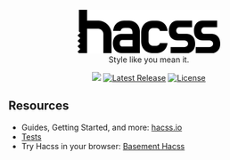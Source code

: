 <p align="center">
  <a href="https://hacss.io" target="_blank"><img width="256" src="https://raw.githubusercontent.com/hacss/assets/master/logos/hacss-black.svg"></a><br>
  Style like you mean it.
</p>

<p align="center">
  <a href="https://github.com/hacss/core/actions"><img src="https://github.com/hacss/core/workflows/Verify/badge.svg"></a>
  <a href="https://github.com/hacss/core/releases"><img src="https://img.shields.io/npm/v/@hacss/core.svg" alt="Latest Release"></a>
  <a href="https://github.com/hacss/core/blob/master/LICENSE"><img src="https://img.shields.io/npm/l/@hacss/core.svg" alt="License"></a>
</p>

## Resources

* Guides, Getting Started, and more: [hacss.io](https://hacss.io)
* [Tests](test/index.html)
* Try Hacss in your browser: [Basement Hacss](https://basement.hacss.io)
